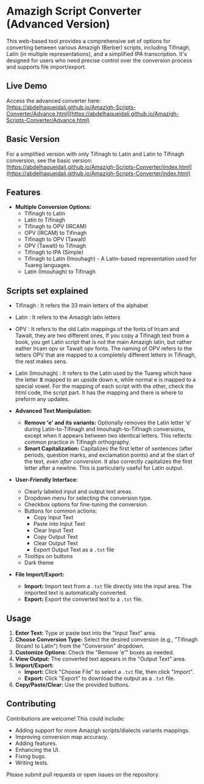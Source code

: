 # Amazigh Script Converter (Advanced Version)

This web-based tool provides a comprehensive set of options for converting between various Amazigh (Berber) scripts, including Tifinagh, Latin (in multiple representations), and a simplified IPA transcription. It's designed for users who need precise control over the conversion process and supports file import/export.

## Live Demo

Access the advanced converter here: [https://abdelhaqueidali.github.io/Amazigh-Scripts-Converter/Advance.html](https://abdelhaqueidali.github.io/Amazigh-Scripts-Converter/Advance.html)

## Basic Version

For a simplified version with only Tifinagh to Latin and Latin to Tifinagh conversion, see the basic version: [https://abdelhaqueidali.github.io/Amazigh-Scripts-Converter/iindex.html](https://abdelhaqueidali.github.io/Amazigh-Scripts-Converter/index.html)

## Features

*   **Multiple Conversion Options:**
    *   Tifinagh to Latin
    *   Latin to Tifinagh
    *   Tifinagh to OPV (IRCAM)
    *   OPV (IRCAM) to Tifinagh
    *   Tifinagh to OPV (Tawalt)
    *   OPV (Tawalt) to Tifinagh
    *   Tifinagh to IPA (Simple)
    *   Tifinagh to Latin (Imouhagh) - A Latin-based representation used for Tuareg languages.
    *   Latin (Imouhagh) to Tifinagh
 
## Scripts set explained

*  Tifinagh : It refers the 33 main letters of the alphabet
*  Latin : It refers to the Amazigh latin letters
*  OPV : It refers to the old Latin mappings of the fonts of Ircam and Tawalt, they are two different ones, If you copy a Tifinagh text from a book, you get Latin script that is not the main Amazigh latin, but rather eather Ircam opv or Tawalt opv fonts. The naming of OPV refers to the letters OPV that are mapped to a completely different letters in Tifinagh, the rest makes sens.
*  Latin (Imouhagh) : It refers to the Latin used by the Tuareg which have the letter ⴻ mapped to an upside down e, while normal e is mapped to a special vowel.
For the mapping of each script with the other, check the html code, the script part. It has the mapping and there is where to preform any updates.
*   **Advanced Text Manipulation:**
    *   **Remove 'e' and its variants:**  Optionally removes the Latin letter 'e' during Latin-to-Tifinagh and Imouhagh-to-Tifinagh conversions, except when it appears between two identical letters.  This reflects common practice in Tifinagh orthography.
    * **Smart Capitalization:** Capitalizes the first letter of sentences (after periods, question marks, and exclamation points) and at the start of the text, *even after conversion*.  It also correctly capitalizes the first letter after a newline.  This is particularly useful for Latin output.

*   **User-Friendly Interface:**
    *   Clearly labeled input and output text areas.
    *   Dropdown menu for selecting the conversion type.
    *   Checkbox options for fine-tuning the conversion.
    *   Buttons for common actions:
        *   Copy Input Text
        *   Paste into Input Text
        *   Clear Input Text
        *   Copy Output Text
        *   Clear Output Text
        *   Export Output Text as a `.txt` file
    * Tooltips on buttons
    * Dark theme

*   **File Import/Export:**
    *   **Import:**  Import text from a `.txt` file directly into the input area.  The imported text is automatically converted.
    *   **Export:** Export the converted text to a `.txt` file.

## Usage

1.  **Enter Text:** Type or paste text into the "Input Text" area.
2.  **Choose Conversion Type:** Select the desired conversion (e.g., "Tifinagh (Ircam) to Latin") from the "Conversion" dropdown.
3.  **Customize Options:** Check the "Remove 'e'" boxes as needed.
4.  **View Output:** The converted text appears in the "Output Text" area.
5.  **Import/Export:**
    *   **Import:** Click "Choose File" to select a `.txt` file, then click "Import".
    *   **Export:** Click "Export" to download the output as a `.txt` file.
6. **Copy/Paste/Clear:** Use the provided buttons.

## Contributing

Contributions are welcome! This could include:

*   Adding support for more Amazigh scripts/dialects variants mappings.
*   Improving conversion map accuracy.
*   Adding features.
*   Enhancing the UI.
*   Fixing bugs.
*   Writing tests.

Please submit pull requests or open issues on the repository.

